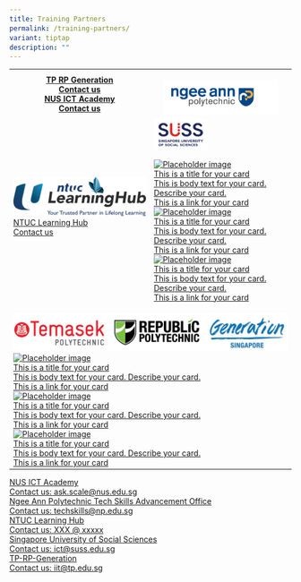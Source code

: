 ```yaml
---
title: Training Partners
permalink: /training-partners/
variant: tiptap
description: ""
---
```

<table>
<tbody>
<tr>
<th rowspan="1" colspan="1">
<div class="isomer-card-grid"><a rel="noopener noreferrer nofollow" href="iit@tp.edu.sg" class="isomer-card"><div class="isomer-card-body"><div class="isomer-card-title">TP RP Generation</div><div class="isomer-card-link">Contact us</div></div></a>
</div>
<div class="isomer-card-grid"><a rel="noopener noreferrer nofollow" href="ask.scale@nus.edu.sg" class="isomer-card"><div class="isomer-card-body"><div class="isomer-card-title">NUS ICT Academy</div><div class="isomer-card-link">Contact us</div></div></a>
</div>
</th>
<th rowspan="1" colspan="1">
<p></p>
<div class="isomer-image-wrapper">
<img style="width: 85%;" height="auto" width="100%" alt="" src="/images/NP_Logo.jpg">
</div>
</th>
</tr>
<tr>
<td rowspan="1" colspan="1">
<div class="isomer-image-wrapper">
<img style="width: 100%;" height="auto" width="100%" alt="" src="/images/LHUB_Logo.png">
</div>
<div class="isomer-card-grid"><a rel="noopener noreferrer nofollow" href="mizui.leo@ntuclearninghub.com" class="isomer-card"><div class="isomer-card-body"><div class="isomer-card-title">NTUC Learning Hub</div><div class="isomer-card-link">Contact us</div></div></a>
</div>
<p></p>
</td>
<td rowspan="1" colspan="1">
<div class="isomer-image-wrapper">
<img style="width: 40%;" height="auto" width="100%" alt="" src="/images/SUSS_Logo_HorA_FullColor_RGB_.png">
</div>
<p></p>
<div class="isomer-card-grid"><a rel="noopener noreferrer nofollow" href="https://www.isomer.gov.sg" class="isomer-card"><div class="isomer-card-image"><div class="isomer-image-wrapper"><img style="width: 100%" height="auto" width="100%" alt="Placeholder image" src="https://placehold.co/600x400"></div></div><div class="isomer-card-body"><div class="isomer-card-title">This is a title for your card</div><div class="isomer-card-description">This is body text for your card. Describe your card.</div><div class="isomer-card-link">This is a link for your card</div></div></a>
<a rel="noopener noreferrer nofollow" href="https://www.isomer.gov.sg" class="isomer-card">
<div class="isomer-card-image">
<div class="isomer-image-wrapper">
<img style="width: 100%" height="auto" width="100%" alt="Placeholder image" src="https://placehold.co/600x400">
</div>
</div>
<div class="isomer-card-body">
<div class="isomer-card-title">This is a title for your card</div>
<div class="isomer-card-description">This is body text for your card. Describe your card.</div>
<div class="isomer-card-link">This is a link for your card</div>
</div>
</a><a rel="noopener noreferrer nofollow" href="https://www.isomer.gov.sg" class="isomer-card"><div class="isomer-card-image"><div class="isomer-image-wrapper"><img style="width: 100%" height="auto" width="100%" alt="Placeholder image" src="https://placehold.co/600x400"></div></div><div class="isomer-card-body"><div class="isomer-card-title">This is a title for your card</div><div class="isomer-card-description">This is body text for your card. Describe your card.</div><div class="isomer-card-link">This is a link for your card</div></div></a>
</div>
</td>
</tr>
<tr>
<td rowspan="1" colspan="2">
<p></p>
<div class="isomer-image-wrapper">
<img style="width: 100%" height="auto" width="100%" alt="" src="/images/TP_RP_Generation_Logo.jpg">
</div>
<div class="isomer-card-grid"><a rel="noopener noreferrer nofollow" href="https://www.isomer.gov.sg" class="isomer-card"><div class="isomer-card-image"><div class="isomer-image-wrapper"><img style="width: 100%" height="auto" width="100%" alt="Placeholder image" src="https://placehold.co/600x400"></div></div><div class="isomer-card-body"><div class="isomer-card-title">This is a title for your card</div><div class="isomer-card-description">This is body text for your card. Describe your card.</div><div class="isomer-card-link">This is a link for your card</div></div></a>
<a rel="noopener noreferrer nofollow" href="https://www.isomer.gov.sg" class="isomer-card">
<div class="isomer-card-image">
<div class="isomer-image-wrapper">
<img style="width: 100%" height="auto" width="100%" alt="Placeholder image" src="https://placehold.co/600x400">
</div>
</div>
<div class="isomer-card-body">
<div class="isomer-card-title">This is a title for your card</div>
<div class="isomer-card-description">This is body text for your card. Describe your card.</div>
<div class="isomer-card-link">This is a link for your card</div>
</div>
</a><a rel="noopener noreferrer nofollow" href="https://www.isomer.gov.sg" class="isomer-card"><div class="isomer-card-image"><div class="isomer-image-wrapper"><img style="width: 100%" height="auto" width="100%" alt="Placeholder image" src="https://placehold.co/600x400"></div></div><div class="isomer-card-body"><div class="isomer-card-title">This is a title for your card</div><div class="isomer-card-description">This is body text for your card. Describe your card.</div><div class="isomer-card-link">This is a link for your card</div></div></a>
</div>
</td>
</tr>
</tbody>
</table>
<div class="isomer-card-grid"><a rel="noopener noreferrer nofollow" href="https://scale.nus.edu.sg/programmes/lifelonglearning/ict-academyNUS" class="isomer-card"><div class="isomer-card-body"><div class="isomer-card-title">NUS ICT Academy</div><div class="isomer-card-link">Contact us: ask.scale@nus.edu.sg</div></div></a>
<a rel="noopener noreferrer nofollow" href="https://www.cet.np.edu.sg/tech-skills-advancement-office-np-2/" class="isomer-card">
<div class="isomer-card-body">
<div class="isomer-card-title">Ngee Ann Polytechnic Tech Skills Advancement Office</div>
<div class="isomer-card-link">Contact us: techskills@np.edu.sg</div>
</div>
</a><a rel="noopener noreferrer nofollow" href="https://www.ntuclearninghub.com/" class="isomer-card"><div class="isomer-card-body"><div class="isomer-card-title">NTUC Learning Hub</div><div class="isomer-card-link">Contact us: XXX @ xxxxx</div></div></a>
<a rel="noopener noreferrer nofollow" href="https://www.suss.edu.sg/courses" class="isomer-card">
<div class="isomer-card-body">
<div class="isomer-card-title">Singapore University of Social Sciences</div>
<div class="isomer-card-link">Contact us: ict@suss.edu.sg</div>
</div>
</a><a rel="noopener noreferrer nofollow" href="https://www.tp.edu.sg/ai-empowerment-hub" class="isomer-card"><div class="isomer-card-body"><div class="isomer-card-title">TP-RP-Generation</div><div class="isomer-card-link">Contact us: iit@tp.edu.sg</div></div></a>
</div>
<p></p>
